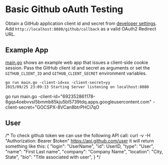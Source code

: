 # Basic Github oAuth Testing

Obtain a GitHub application client id and secret from [developer settings](https://github.com/settings/developers). Add `http://localhost:8080/github/callback` as a valid OAuth2 Redirect URL.

## Example App

[main.go](main.go) shows an example web app that issues a client-side cookie session. Pass the GitHub client id and secret as arguments or set the `GITHUB_CLIENT_ID` and `GITHUB_CLIENT_SECRET` environment variables.

```
go run main.go -client-id=xx -client-secret=yy
2015/09/25 23:09:13 Starting Server listening on localhost:8080
```

go run main.go -client-id="692352861178-8gqs4oebvvsl5bmmb85kju5bl5739tdq.apps.googleusercontent.com" -client-secret="GOCSPX-8VCan8btrPHCi7qO

## User

/*
To check github token we can use the following API call:
curl -v -H "Authorization: Bearer $token" https://api.github.com/user
it will return something like this:
{
  "login": "UserName",
  "id": UserID,
  "type": "User",
  "name": "First Last name",
  "company": "Company Name",
  "location": "City, State",
  "bio": "Title associated with user",
}
*/